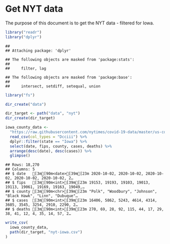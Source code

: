 Get NYT data
================

The purpose of this document is to get the NYT data - filtered for Iowa.

``` r
library("readr")
library("dplyr")
```

    ## 
    ## Attaching package: 'dplyr'

    ## The following objects are masked from 'package:stats':
    ## 
    ##     filter, lag

    ## The following objects are masked from 'package:base':
    ## 
    ##     intersect, setdiff, setequal, union

``` r
library("fs")
```

``` r
dir_create("data")

dir_target <- path("data", "nyt")
dir_create(dir_target)
```

``` r
iowa_county_data <- 
  "https://raw.githubusercontent.com/nytimes/covid-19-data/master/us-counties.csv" %>%
  read_csv(col_types = "Dcciii") %>%
  dplyr::filter(state == "Iowa") %>%
  select(date, fips, county, cases, deaths) %>%
  arrange(desc(date), desc(cases)) %>%
  glimpse()
```

    ## Rows: 18,270
    ## Columns: 5
    ## $ date   [3m[90m<date>[39m[23m 2020-10-02, 2020-10-02, 2020-10-02, 2020-10-02, 2020-10-02, 2…
    ## $ fips   [3m[90m<int>[39m[23m 19153, 19193, 19103, 19013, 19113, 19061, 19169, 19163, 19049,…
    ## $ county [3m[90m<chr>[39m[23m "Polk", "Woodbury", "Johnson", "Black Hawk", "Linn", "Dubuque"…
    ## $ cases  [3m[90m<int>[39m[23m 16406, 5862, 5243, 4614, 4314, 3605, 3545, 3254, 2910, 2290, 2…
    ## $ deaths [3m[90m<int>[39m[23m 270, 69, 28, 92, 115, 44, 17, 29, 38, 41, 12, 4, 35, 14, 57, 2…

``` r
write_csv(
  iowa_county_data,
  path(dir_target, "nyt-iowa.csv")
)
```

